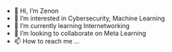 - 👋 Hi, I’m Zenon
- 👀 I’m interested in Cybersecurity, Machine Learning
- 🌱 I’m currently learning Internetworking
- 💞️ I’m looking to collaborate on Meta Learning
- 📫 How to reach me ...

<!---
LilZenon0/LilZenon0 is a ✨ special ✨ repository because its `README.md` (this file) appears on your GitHub profile.
You can click the Preview link to take a look at your changes.
--->
